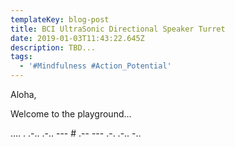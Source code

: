 ```yaml
---
templateKey: blog-post
title: BCI UltraSonic Directional Speaker Turret
date: 2019-01-03T11:43:22.645Z
description: TBD...
tags:
  - '#Mindfulness #Action_Potential'
---
```

Aloha, 

Welcome to the playground...

.... . .-.. .-.. --- # .-- --- .-. .-.. -..
